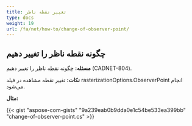 ```yaml
---
title: تغییر نقطه ناظر
type: docs
weight: 19
url: /fa/net/how-to/change-of-observer-point/
---
```


## **چگونه نقطه ناظر را تغییر دهیم**

**مسئله:** چگونه نقطه ناظر را تغییر دهیم (CADNET-804).

**نکات:** تغییر نقطه مشاهده در فیلد rasterizationOptions.ObserverPoint انجام می‌شود.

**مثال:**

{{< gist "aspose-com-gists" "9a239eab0b9dda0e1c54be533ea399bb" "change-of-observer-point.cs" >}}
